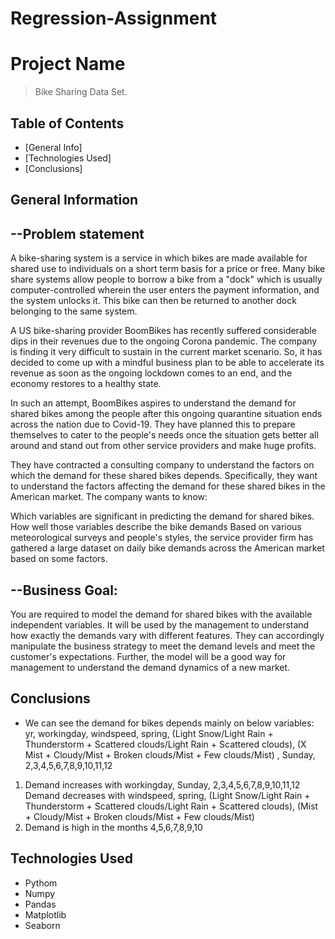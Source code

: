 # Regression-Assignment

# Project Name
> Bike Sharing Data Set.


## Table of Contents
* [General Info]
* [Technologies Used]
* [Conclusions]


## General Information
## --Problem statement
A bike-sharing system is a service in which bikes are made available for shared use to individuals on a short term basis for a price or free. Many bike share systems allow people to borrow a bike from a "dock" which is usually computer-controlled wherein the user enters the payment information, and the system unlocks it. This bike can then be returned to another dock belonging to the same system.


A US bike-sharing provider BoomBikes has recently suffered considerable dips in their revenues due to the ongoing Corona pandemic. The company is finding it very difficult to sustain in the current market scenario. So, it has decided to come up with a mindful business plan to be able to accelerate its revenue as soon as the ongoing lockdown comes to an end, and the economy restores to a healthy state. 


In such an attempt, BoomBikes aspires to understand the demand for shared bikes among the people after this ongoing quarantine situation ends across the nation due to Covid-19. They have planned this to prepare themselves to cater to the people's needs once the situation gets better all around and stand out from other service providers and make huge profits.


They have contracted a consulting company to understand the factors on which the demand for these shared bikes depends. Specifically, they want to understand the factors affecting the demand for these shared bikes in the American market. The company wants to know:

Which variables are significant in predicting the demand for shared bikes.
How well those variables describe the bike demands
Based on various meteorological surveys and people's styles, the service provider firm has gathered a large dataset on daily bike demands across the American market based on some factors. 

## --Business Goal:
You are required to model the demand for shared bikes with the available independent variables. It will be used by the management to understand how exactly the demands vary with different features. They can accordingly manipulate the business strategy to meet the demand levels and meet the customer's expectations. Further, the model will be a good way for management to understand the demand dynamics of a new market. 


## Conclusions
- We can see the demand for bikes depends mainly on below variables:
yr, workingday, windspeed, spring, (Light Snow/Light Rain + Thunderstorm + Scattered clouds/Light Rain + Scattered clouds), (X Mist + Cloudy/Mist + Broken clouds/Mist + Few clouds/Mist) ,
Sunday, 2,3,4,5,6,7,8,9,10,11,12
1. Demand increases with workingday, Sunday, 2,3,4,5,6,7,8,9,10,11,12
Demand decreases with windspeed, spring, (Light Snow/Light Rain + Thunderstorm + Scattered clouds/Light Rain + Scattered clouds), (Mist + Cloudy/Mist + Broken clouds/Mist + Few clouds/Mist) 
2. Demand is high in the months 4,5,6,7,8,9,10


## Technologies Used
- Pythom
- Numpy
- Pandas
- Matplotlib
- Seaborn



